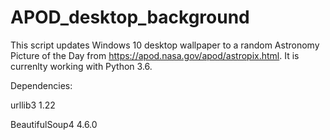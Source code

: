 # APOD_desktop_background

This script updates Windows 10 desktop wallpaper to a random Astronomy Picture of the Day from https://apod.nasa.gov/apod/astropix.html. It is currenlty working with Python 3.6. 

Dependencies:
 
urllib3 1.22 


BeautifulSoup4 4.6.0



